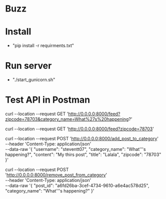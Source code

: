 # Buzz

# Install
- "pip install -r requirments.txt"

# Run server
- "./start_gunicorn.sh"

# Test API in Postman

curl --location --request GET 'http://0.0.0.0:8000/feed?zipcode=78703&category_name=What%27s%20happening?'

curl --location --request GET 'http://0.0.0.0:8000/feed?zipcode=78703'

curl --location --request POST 'http://0.0.0.0:8000/add_post_to_category' \
--header 'Content-Type: application/json' \
--data-raw '{
    "username": "steventt07",
    "category_name": "What'\''s happening?",
    "content": "My thirs post",
	"title": "Lalala",
    "zipcode": "78703"
}'

curl --location --request POST 'http://0.0.0.0:8000/remove_post_from_category' \
--header 'Content-Type: application/json' \
--data-raw '{
    "post_id": "a6fd26ba-3cef-4734-9610-a6e4ac578d25",
    "category_name": "What'\''s happening?"
}'